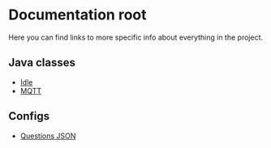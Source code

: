 # Documentation root

Here you can find links to more specific info about everything in the project.

## Java classes

- [Idle](./javaclasses/Idle.md)
- [MQTT](./javaclasses/MQTT.md)

## Configs

- [Questions JSON](./config/Questions.md)
